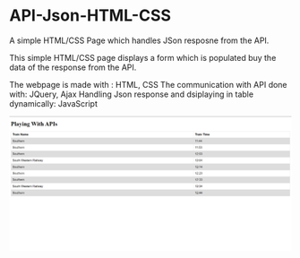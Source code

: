 # API-Json-HTML-CSS
A simple HTML/CSS Page which handles JSon resposne from the API.

This simple HTML/CSS page displays a form which is populated buy the data of the response from the API.

The webpage is made with : HTML, CSS
The communication with API done with: JQuery, Ajax
Handling Json response and dsiplaying in table dynamically: JavaScript

<img src="https://github.com/AtaUllahB/API-Json-HTML-CSS/blob/master/sess.png?raw=true">
